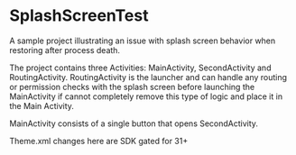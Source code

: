 # SplashScreenTest

A sample project illustrating an issue with splash screen behavior when restoring after process death.

The project contains three Activities: MainActivity, SecondActivity and RoutingActivity. RoutingActivity is the launcher and can handle any routing or permission checks with the splash screen before launching the MainActivity if cannot completely remove this type of logic and place it in the Main Activity.

MainActivity consists of a single button that opens SecondActivity. 

Theme.xml changes here are SDK gated for 31+ 

